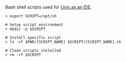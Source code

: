 Bash shell scripts used for [Unix as an IDE](https://github.com/rubenvanstaden/zlib/blob/main/slipbox/202304061649.md).

```shell
> export SCRIPT=/opt/sh

# Setup script environment
> mkdir -p $SCRIPT

# Install specific script
> ln -sf $PWD/[SCRIPT_NAME] $SCRIPT/[SCRIPT_NAME].sh

# Clean scripts installed
> rm -rf $SCRIPT
```
